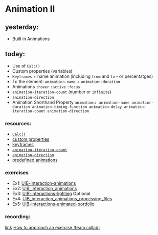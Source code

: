 # Animation II

## yesterday:

- Built in Animations

## today:

- Use of `Calc()`
- Custom properties (variables)
- `Keyframes` + name animation (including `from` and `to` - or percentatges)
- To the element: `animation-name` + `animation-duration`
- Animations `:hover` `:active` `:focus`
- `animation-iteration-count` (number or `infinite`)
- `animation-direction`
- Animation Shorthand Property `animation: animation-name animation-duration animation-timing-function animation-delay animation-iteration-count animation-direction`

### resources:

- [`Calc()`](https://developer.mozilla.org/en-US/docs/Web/CSS/calc)
- [custom properties](https://developer.mozilla.org/en-US/docs/Web/CSS/Using_CSS_custom_properties)
- [keyframes](https://developer.mozilla.org/en-US/docs/Web/CSS/@keyframes)
- [`animation-iteration-count`](https://developer.mozilla.org/en-US/docs/Web/CSS/animation-iteration-count)
- [`animation-direction`](https://developer.mozilla.org/en-US/docs/Web/CSS/animation-direction)
- [predefined animations](http://animista.net/)

### exercises

- Ex1: [UIB-interaction-animations](https://classroom.github.com/a/tXOit4PZ)
- Ex2: [UIB_interaction_animations](https://classroom.github.com/a/5hcOSLH4)
- Ex3: [UIB-interactions-lighting](https://classroom.github.com/a/5HlIpEfF)
  Optional
- Ex4: [UIB_interaction_animations_processing_files](https://classroom.github.com/a/zfEa7oxB)
- Ex5: [UIB-interactions-animated-portfolio](https://classroom.github.com/a/n-eViFVh)

### recording:

[link](https://us02web.zoom.us/rec/share/ETjgiGCweJiODVvcx0KSLn3OBDQ_dcF2hSOfg3tdYzWka0WNn4E30PinFgROvZN0.VpmNTZsZVHjVwDdA)
[How to approach an exercise (team collab)]()
